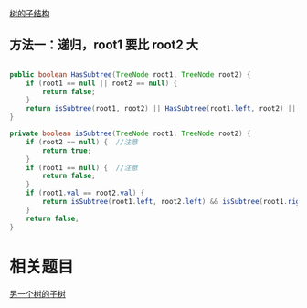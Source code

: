 [树的子结构](https://www.nowcoder.com/practice/6e196c44c7004d15b1610b9afca8bd88?tpId=13&tqId=11170&tPage=1&rp=1&ru=/ta/coding-interviews&qru=/ta/coding-interviews/question-ranking&from=cyc_github) 

## 方法一：递归，root1 要比 root2 大

```java

public boolean HasSubtree(TreeNode root1, TreeNode root2) {
    if (root1 == null || root2 == null) {
        return false;
    }
    return isSubtree(root1, root2) || HasSubtree(root1.left, root2) || HasSubtree(root1.right, root2);
}

private boolean isSubtree(TreeNode root1, TreeNode root2) {
    if (root2 == null) {  //注意
        return true;
    }
    if (root1 == null) {  //注意
        return false;
    }
    if (root1.val == root2.val) {
        return isSubtree(root1.left, root2.left) && isSubtree(root1.right, root2.right);
    }
    return false;
}

```

# 相关题目

[另一个树的子树](https://leetcode-cn.com/problems/subtree-of-another-tree/)
